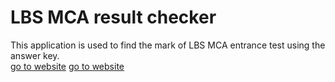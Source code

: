 # LBS MCA result checker
This application is used to find the mark of LBS MCA entrance test using the answer key.<br>
[go to website](https://imsreyas.github.io/lbsMcaMarkChecker/)
<a href="https://imsreyas.github.io/lbsMcaMarkChecker/" target="_blank">go to website</a>
